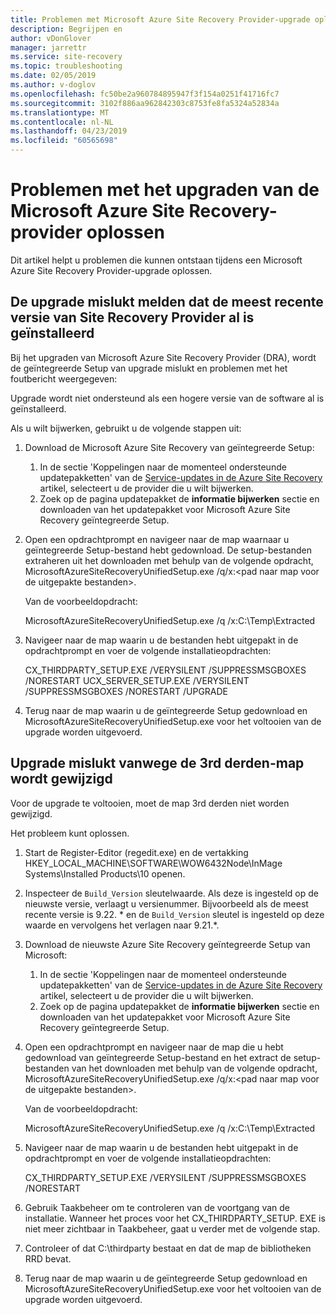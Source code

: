 ```yaml
---
title: Problemen met Microsoft Azure Site Recovery Provider-upgrade oplossen | Microsoft Docs
description: Begrijpen en
author: vDonGlover
manager: jarrettr
ms.service: site-recovery
ms.topic: troubleshooting
ms.date: 02/05/2019
ms.author: v-doglov
ms.openlocfilehash: fc50be2a960784895947f3f154a0251f41716fc7
ms.sourcegitcommit: 3102f886aa962842303c8753fe8fa5324a52834a
ms.translationtype: MT
ms.contentlocale: nl-NL
ms.lasthandoff: 04/23/2019
ms.locfileid: "60565698"
---
```

# <a name="troubleshoot-microsoft-azure-site-recovery-provider-upgrade-failures"></a>Problemen met het upgraden van de Microsoft Azure Site Recovery-provider oplossen

Dit artikel helpt u problemen die kunnen ontstaan tijdens een Microsoft Azure Site Recovery Provider-upgrade oplossen.

## <a name="the-upgrade-fails-reporting-that-the-latest-site-recovery-provider-is-already-installed"></a>De upgrade mislukt melden dat de meest recente versie van Site Recovery Provider al is geïnstalleerd

Bij het upgraden van Microsoft Azure Site Recovery Provider (DRA), wordt de geïntegreerde Setup van upgrade mislukt en problemen met het foutbericht weergegeven:

Upgrade wordt niet ondersteund als een hogere versie van de software al is geïnstalleerd.

Als u wilt bijwerken, gebruikt u de volgende stappen uit:

1. Download de Microsoft Azure Site Recovery van geïntegreerde Setup:
   1. In de sectie 'Koppelingen naar de momenteel ondersteunde updatepakketten' van de [Service-updates in de Azure Site Recovery](service-updates-how-to.md##links-to-currently-supported-update-rollups) artikel, selecteert u de provider die u wilt bijwerken.
   2. Zoek op de pagina updatepakket de **informatie bijwerken** sectie en downloaden van het updatepakket voor Microsoft Azure Site Recovery geïntegreerde Setup.

2. Open een opdrachtprompt en navigeer naar de map waarnaar u geïntegreerde Setup-bestand hebt gedownload. De setup-bestanden extraheren uit het downloaden met behulp van de volgende opdracht, MicrosoftAzureSiteRecoveryUnifiedSetup.exe /q/x:&lt;pad naar map voor de uitgepakte bestanden&gt;.
    
    Van de voorbeeldopdracht:

    MicrosoftAzureSiteRecoveryUnifiedSetup.exe /q /x:C:\Temp\Extracted

3. Navigeer naar de map waarin u de bestanden hebt uitgepakt in de opdrachtprompt en voer de volgende installatieopdrachten:
   
    CX_THIRDPARTY_SETUP.EXE /VERYSILENT /SUPPRESSMSGBOXES /NORESTART  UCX_SERVER_SETUP.EXE /VERYSILENT /SUPPRESSMSGBOXES /NORESTART /UPGRADE

1. Terug naar de map waarin u de geïntegreerde Setup gedownload en MicrosoftAzureSiteRecoveryUnifiedSetup.exe voor het voltooien van de upgrade worden uitgevoerd. 

## <a name="upgrade-failure-due-to-the-3rd-party-folder-being-renamed"></a>Upgrade mislukt vanwege de 3rd derden-map wordt gewijzigd

Voor de upgrade te voltooien, moet de map 3rd derden niet worden gewijzigd.

Het probleem kunt oplossen.

1. Start de Register-Editor (regedit.exe) en de vertakking HKEY_LOCAL_MACHINE\SOFTWARE\WOW6432Node\InMage Systems\Installed Products\10 openen.
1. Inspecteer de `Build_Version` sleutelwaarde. Als deze is ingesteld op de nieuwste versie, verlaagt u versienummer. Bijvoorbeeld als de meest recente versie is 9.22. \* en de `Build_Version` sleutel is ingesteld op deze waarde en vervolgens het verlagen naar 9.21.\*.
1. Download de nieuwste Azure Site Recovery geïntegreerde Setup van Microsoft:
   1. In de sectie 'Koppelingen naar de momenteel ondersteunde updatepakketten' van de [Service-updates in de Azure Site Recovery](service-updates-how-to.md##links-to-currently-supported-update-rollups) artikel, selecteert u de provider die u wilt bijwerken.
   2. Zoek op de pagina updatepakket de **informatie bijwerken** sectie en downloaden van het updatepakket voor Microsoft Azure Site Recovery geïntegreerde Setup.
1. Open een opdrachtprompt en navigeer naar de map die u hebt gedownload van geïntegreerde Setup-bestand en het extract de setup-bestanden van het downloaden met behulp van de volgende opdracht, MicrosoftAzureSiteRecoveryUnifiedSetup.exe /q/x:&lt;pad naar map voor de uitgepakte bestanden&gt;.

    Van de voorbeeldopdracht:

    MicrosoftAzureSiteRecoveryUnifiedSetup.exe /q /x:C:\Temp\Extracted

1. Navigeer naar de map waarin u de bestanden hebt uitgepakt in de opdrachtprompt en voer de volgende installatieopdrachten:
   
    CX_THIRDPARTY_SETUP.EXE /VERYSILENT /SUPPRESSMSGBOXES /NORESTART

1. Gebruik Taakbeheer om te controleren van de voortgang van de installatie. Wanneer het proces voor het CX_THIRDPARTY_SETUP. EXE is niet meer zichtbaar in Taakbeheer, gaat u verder met de volgende stap.
1. Controleer of dat C:\thirdparty bestaat en dat de map de bibliotheken RRD bevat.
1. Terug naar de map waarin u de geïntegreerde Setup gedownload en MicrosoftAzureSiteRecoveryUnifiedSetup.exe voor het voltooien van de upgrade worden uitgevoerd. 
